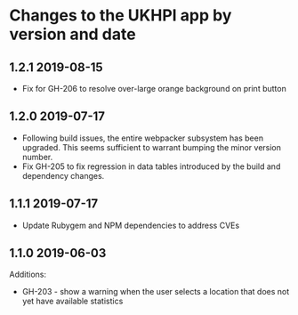# Changes to the UKHPI app by version and date

## 1.2.1 2019-08-15
- Fix for GH-206 to resolve over-large orange background on print button

## 1.2.0 2019-07-17
- Following build issues, the entire webpacker subsystem has been
  upgraded. This seems sufficient to warrant bumping the minor
  version number.
- Fix GH-205 to fix regression in data tables introduced by the build
  and dependency changes.

## 1.1.1 2019-07-17
- Update Rubygem and NPM dependencies to address CVEs

## 1.1.0 2019-06-03
Additions:
- GH-203 - show a warning when the user selects a location that does not
  yet have available statistics
